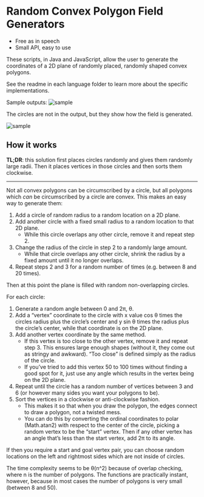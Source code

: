 # Random Convex Polygon Field Generators

- Free as in speech
- Small API, easy to use

These scripts, in Java and JavaScript, allow the user to generate the coordinates of a 2D plane of randomly placed, randomly shaped convex polygons.

See the readme in each language folder to learn more about the specific implementations.

Sample outputs:
![sample](polygonfield0.png)

The circles are not in the output, but they show how the field is generated.

![sample](polygonfield1.png)

## How it works

**TL;DR**: this solution first places circles randomly and gives them randomly large radii. Then it places vertices in those circles and then sorts them clockwise.

---

Not all convex polygons can be circumscribed by a circle, but all polygons which _can_ be circumscribed by a circle are convex. This makes an easy way to generate them:

1. Add a circle of random radius to a random location on a 2D plane.
2. Add another circle with a fixed small radius to a random location to that 2D plane.
    - While this circle overlaps any other circle, remove it and repeat step 2.
3. Change the radius of the circle in step 2 to a randomly large amount.
    - While that circle overlaps any other circle, shrink the radius by a fixed amount until it no longer overlaps.
4. Repeat steps 2 and 3 for a random number of times (e.g. between 8 and 20 times).

Then at this point the plane is filled with random non-overlapping circles.

For each circle:

1. Generate a random angle between 0 and 2π, θ.
2. Add a “vertex” coordinate to the circle with x value cos θ times the circles radius plus the circle’s center and y sin θ times the radius plus the circle’s center, while that coordinate is on the 2D plane.
3. Add another vertex coordinate by the same method.
    - If this vertex is too close to the other vertex, remove it and repeat step 3. This ensures large enough shapes (without it, they come out as stringy and awkward). “Too close” is defined simply as the radius of the circle.
    - If you’ve tried to add this vertex 50 to 100 times without finding a good spot for it, just use any angle which results in the vertex being on the 2D plane.
4. Repeat until the circle has a random number of vertices between 3 and 6 (or however many sides you want your polygons to be).
5. Sort the vertices in a clockwise or anti-clockwise fashion.
    - This makes it so that when you draw the polygon, the edges connect to draw a polygon, not a twisted mess.
    - You can do this by converting the ordinal coordinates to polar (Math.atan2) with respect to the center of the circle, picking a random vertex to be the “start” vertex. Then if any other vertex has an angle that’s less than the start vertex, add 2π to its angle.

If then you require a start and goal vertex pair, you can choose random locations on the left and rightmost sides which are not inside of circles.

The time complexity seems to be θ(n^2) because of overlap checking, where n is the number of polygons. The functions are practically instant, however, because in most cases the number of polygons is very small (between 8 and 50).
